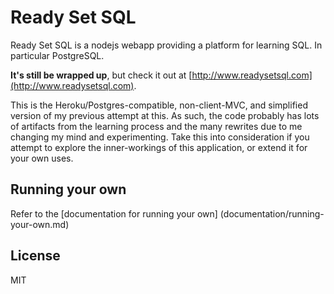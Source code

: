 # Ready Set SQL

Ready Set SQL is a nodejs webapp providing a platform for learning SQL. In particular PostgreSQL. 

**It's still be wrapped up**, but check it out at [http://www.readysetsql.com](http://www.readysetsql.com).

This is the Heroku/Postgres-compatible, non-client-MVC, and simplified version of my previous attempt at this. 
As such, the code probably has lots of artifacts from the learning process and the many rewrites due to me changing my mind 
and experimenting. Take this into consideration if you attempt to explore the inner-workings of this application, or extend 
it for your own uses.


## Running your own

Refer to the [documentation for running your own] (documentation/running-your-own.md)


## License

MIT
